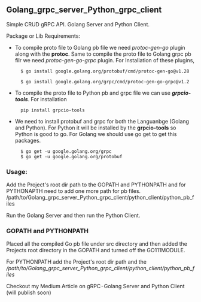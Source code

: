 ## Golang_grpc_server_Python_grpc_client

Simple CRUD gRPC API. Golang Server and Python Client.

Package or Lib Requirements:

- To compile proto file to Golang pb file we need _protoc-gen-go_ plugin along with the **protoc**. Same to compile the proto file to Golang grpc pb filr we need _protoc-gen-go-grpc_ plugin. For Installation of these plugins,

        $ go install google.golang.org/protobuf/cmd/protoc-gen-go@v1.28

        $ go install google.golang.org/grpc/cmd/protoc-gen-go-grpc@v1.2

- To compile the proto file to Python pb and grpc file we can use **_grpcio-tools_**. For installation

        pip install grpcio-tools

- We need to install protobuf and grpc for both the Languanbge (Golang and Python). For Python it will be installed by the **grpcio-tools** so Python is good to go. For Golang we should use go get to get this packages.

        $ go get -u google.golang.org/grpc
        $ go get -u google.golang.org/protobuf

### Usage:

Add the Project's root dir path to the GOPATH and PYTHONPATH and for PYTHONAPTH need to add one more path for pb files. /path/to/Golang_grpc_server_Python_grpc_client/python_client/python_pb_files

Run the Golang Server and then run the Python Client.

### GOPATH and PYTHONPATH

Placed all the compiled Go pb file under src directory and then added the Projects root directory in the GOPATH and turned off the GO111MODULE.

For PYTHONPATH add the Project's root dir path and the _/path/to/Golang\_grpc\_server\_Python\_grpc\_client/python\_client/python\_pb\_files_


Checkout my Medium Article on gRPC - Golang Server and Python Client (will publish soon)